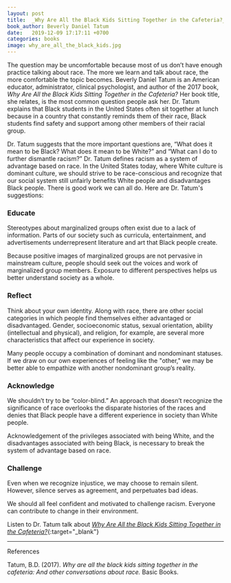 ```yaml
---
layout: post
title:  _Why Are All the Black Kids Sitting Together in the Cafeteria?_
book_author: Beverly Daniel Tatum
date:   2019-12-09 17:17:11 +0700
categories: books
image: why_are_all_the_black_kids.jpg
---
```


The question may be uncomfortable because most of us don’t have enough practice
talking about race. The more we learn and talk about race, the more
comfortable the topic becomes. Beverly Daniel Tatum is an American educator,
administrator, clinical psychologist, and author of the 2017 book, _Why Are All
the Black Kids Sitting Together in the Cafeteria?_ Her book title, she relates,
is the most common question people ask her. Dr. Tatum explains that
Black students in the United States often sit together at lunch because in a
country that constantly reminds them of their race, Black students find safety
and support among other members of their racial group.

Dr. Tatum suggests that the more important questions
are, “What does it mean to be Black? What does it mean to be White?”
and “What can I do to further dismantle racism?” Dr. Tatum defines racism as a system of advantage based on race.
In the United States today, where White culture is dominant culture, we should
strive to be race-conscious and recognize that our social system still unfairly
benefits White people and disadvantages Black people. There is good work we can all do. Here are
Dr. Tatum's suggestions:

### Educate

Stereotypes about marginalized groups often exist due to a lack of information.
Parts of our society such as curricula, entertainment, and
advertisements underrepresent literature and art that Black people create.

Because positive images of marginalized groups are not pervasive in mainstream
culture, people should seek out the voices and work of marginalized group
members. Exposure to different perspectives helps us better understand society as a whole.

### Reflect

Think about your own identity. Along with race, there are other social
categories in which people find themselves either advantaged or disadvantaged. Gender, socioeconomic status, sexual orientation, ability (intellectual and physical), and religion, for example, are several more
characteristics that affect our experience in society.

Many people occupy a combination of dominant and nondominant statuses. If we
draw on our own experiences of feeling like the "other," we may be better able to empathize
with another nondominant group’s reality.

### Acknowledge

We shouldn’t try to be “color-blind.” An approach that doesn’t recognize the
significance of race overlooks the disparate histories of the races and denies
that Black people have a different experience in society than White people.

Acknowledgement of the privileges associated with being White, and the disadvantages
associated with being Black, is necessary to break the system of advantage
based on race.

### Challenge

Even when we recognize injustice, we may choose to remain silent. However, silence serves as agreement, and perpetuates bad ideas.

We should all feel confident and motivated to challenge racism. Everyone can contribute to change in their environment.


Listen to Dr. Tatum talk about [_Why Are All the Black Kids Sitting Together in
the Cafeteria?_](https://www.chicagohumanities.org/media/beverly-daniel-tatum-why-are-all-black-kids-sitting-together-cafeteria/){:target="_blank"}

---
References

Tatum, B.D. (2017). _Why are all the black kids sitting together in the
cafeteria: And other conversations about race._ Basic Books.
